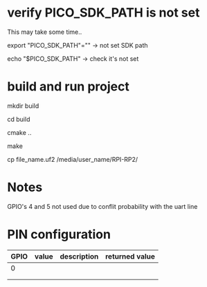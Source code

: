 # verify PICO_SDK_PATH is not set

This may take some time..

export "PICO_SDK_PATH"="" -> not set SDK path

echo "$PICO_SDK_PATH" -> check it's not set

# build and run project

mkdir build

cd build

cmake ..

make

cp file_name.uf2 /media/user_name/RPI-RP2/


# Notes

GPIO's 4 and 5 not used due to conflit probability with the uart line


# PIN configuration

| GPIO | value | description |  returned value |
|----- |-------|-------------|-----------------|
|  0   |       |             |                 | 
|      |       |             |                 |
|      |       |             |                 |
